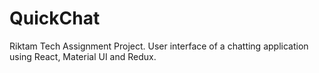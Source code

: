 # QuickChat
Riktam Tech Assignment Project. User interface of a chatting application using React, Material UI and Redux.
